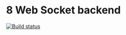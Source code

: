 # 8 Web Socket backend
[![Build status](https://ci.appveyor.com/api/projects/status/k0g00c4p6870ksp9?svg=true)](https://ci.appveyor.com/project/igrkirillov/lesson-helpdesk-backend)

